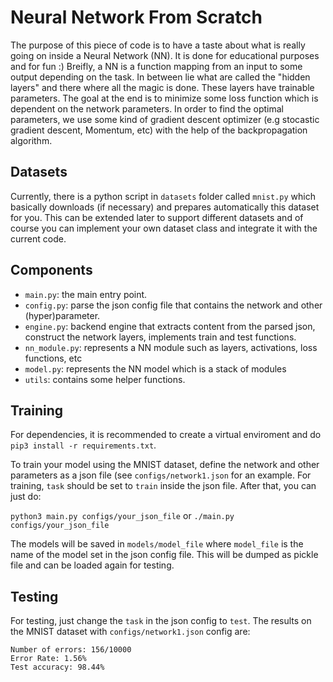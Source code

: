 # Neural Network From Scratch

The purpose of this piece of code is to have a taste about what is really going on inside a Neural Network (NN). It is done for educational purposes and for fun :) Breifly, a NN is a function mapping from an input to some output depending on the task. In between lie what are called the "hidden layers" and there where all the magic is done. These layers have trainable parameters. The goal at the end is to minimize some loss function which is dependent on the network parameters. In order to find the optimal parameters, we use some kind of gradient descent optimizer (e.g stocastic gradient descent, Momentum, etc) with the help of the backpropagation algorithm.

## Datasets

Currently, there is a python script in `datasets` folder called `mnist.py` which basically downloads (if necessary) and prepares automatically this dataset for you. This can be extended later to support different datasets and of course you can implement your own dataset class and integrate it with the current code.

## Components

- `main.py`: the main entry point.
- `config.py`: parse the json config file that contains the network and other (hyper)parameter.
- `engine.py`: backend engine that extracts content from the parsed json, construct the network layers, implements train and test functions.
- `nn_module.py`: represents a NN module such as layers, activations, loss functions, etc
- `model.py`: represents the NN model which is a stack of modules
- `utils`: contains some helper functions.

## Training

For dependencies, it is recommended to create a virtual enviroment and do `pip3 install -r requirements.txt`.

To train your model using the MNIST dataset, define the network and other parameters as a json file (see `configs/network1.json` for an example. For training, `task` should be set to `train` inside the json file. After that, you can just do:

`python3 main.py configs/your_json_file` or `./main.py configs/your_json_file`

The models will be saved in `models/model_file` where `model_file` is the name of the model set in the json config file. This will be dumped as pickle file and can be loaded again for testing.

## Testing

For testing, just change the `task` in the json config to `test`. The results on the MNIST dataset with `configs/network1.json` config are:
```
Number of errors: 156/10000
Error Rate: 1.56%
Test accuracy: 98.44%
```
